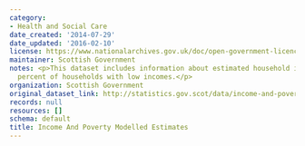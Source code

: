 ```yaml
---
category:
- Health and Social Care
date_created: '2014-07-29'
date_updated: '2016-02-10'
license: https://www.nationalarchives.gov.uk/doc/open-government-licence/version/3/
maintainer: Scottish Government
notes: <p>This dataset includes information about estimated household income, and
  percent of households with low incomes.</p>
organization: Scottish Government
original_dataset_link: http://statistics.gov.scot/data/income-and-poverty-modelled-estimates
records: null
resources: []
schema: default
title: Income And Poverty Modelled Estimates
---
```

